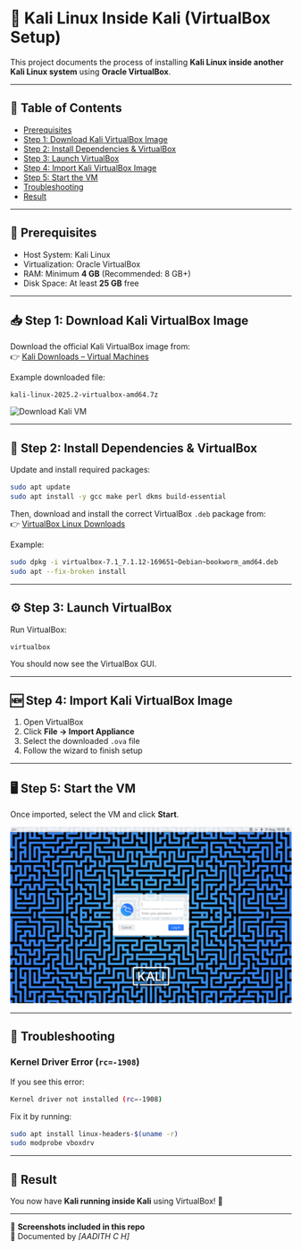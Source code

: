 # 🐉 Kali Linux Inside Kali (VirtualBox Setup)

This project documents the process of installing **Kali Linux inside another Kali Linux system** using **Oracle VirtualBox**.  

---

## 📌 Table of Contents

- [Prerequisites](#-prerequisites)  
- [Step 1: Download Kali VirtualBox Image](#-step-1-download-kali-virtualbox-image)  
- [Step 2: Install Dependencies & VirtualBox](#-step-2-install-dependencies--virtualbox)  
- [Step 3: Launch VirtualBox](#-step-3-launch-virtualbox)  
- [Step 4: Import Kali VirtualBox Image](#-step-4-import-kali-virtualbox-image)  
- [Step 5: Start the VM](#-step-5-start-the-vm)  
- [Troubleshooting](#-troubleshooting)  
- [Result](#-result)  

---

## 📌 Prerequisites

- Host System: Kali Linux  
- Virtualization: Oracle VirtualBox  
- RAM: Minimum **4 GB** (Recommended: 8 GB+)  
- Disk Space: At least **25 GB** free  

---

## 📥 Step 1: Download Kali VirtualBox Image

Download the official Kali VirtualBox image from:  
👉 [Kali Downloads – Virtual Machines](https://www.kali.org/get-kali/#kali-virtual-machines)

Example downloaded file:  
```
kali-linux-2025.2-virtualbox-amd64.7z
```

![Download Kali VM](/home/aadith/Desktop/week10/Kali_installation/VirtualBox_kali-linux-2025.2-virtualbox-amd64_21_08_2025_20_23_28.png)

---

## 🧰 Step 2: Install Dependencies & VirtualBox

Update and install required packages:

```bash
sudo apt update
sudo apt install -y gcc make perl dkms build-essential
```

Then, download and install the correct VirtualBox `.deb` package from:  
👉 [VirtualBox Linux Downloads](https://www.virtualbox.org/wiki/Linux_Downloads)

Example:

```bash
sudo dpkg -i virtualbox-7.1_7.1.12-169651~Debian~bookworm_amd64.deb
sudo apt --fix-broken install
```

---

## ⚙️ Step 3: Launch VirtualBox

Run VirtualBox:

```bash
virtualbox
```

You should now see the VirtualBox GUI.

---

## 🆕 Step 4: Import Kali VirtualBox Image

1. Open VirtualBox  
2. Click **File → Import Appliance**  
3. Select the downloaded `.ova` file  
4. Follow the wizard to finish setup  

---

## 🖥️ Step 5: Start the VM

Once imported, select the VM and click **Start**.

![Kali VM Running](/Kali_installation/VirtualBox_kali-linux-2025.2-virtualbox-amd64_21_08_2025_20_23_28.png)

---

## 🔧 Troubleshooting

### Kernel Driver Error (`rc=-1908`)

If you see this error:

```bash
Kernel driver not installed (rc=-1908)
```

Fix it by running:

```bash
sudo apt install linux-headers-$(uname -r)
sudo modprobe vboxdrv
```

---

## 🎉 Result

You now have **Kali running inside Kali** using VirtualBox! 🚀  

---

📸 **Screenshots included in this repo**  
📝 Documented by *[AADITH C H]*  
